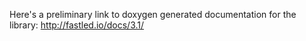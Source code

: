 Here's a preliminary link to doxygen generated documentation for the library: http://fastled.io/docs/3.1/